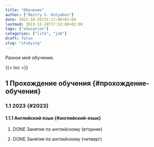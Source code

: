 ```yaml
---
title: "Обучение"
author: ["Dmitry S. Kulyabov"]
date: 2023-10-26T15:17:00+03:00
lastmod: 2023-12-28T17:52:00+03:00
tags: ["education"]
categories: ["life", "job"]
draft: false
slug: "studying"
---
```


Разное моё обучение.

<!--more-->

{{< toc >}}


## <span class="section-num">1</span> Прохождение обучения {#прохождение-обучения}


### <span class="section-num">1.1</span> 2023 {#2023}


#### <span class="section-num">1.1.1</span> Английский язык {#английский-язык}

<!--list-separator-->

1. <span class="org-todo done DONE">DONE</span>  Занятия по английскому (вторник)

<!--list-separator-->

2. <span class="org-todo done DONE">DONE</span>  Занятия по английскому (четверг)

